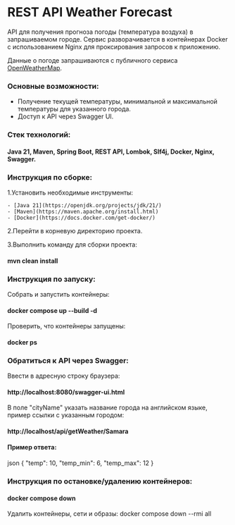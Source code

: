 # REST API Weather Forecast

API для получения прогноза погоды (температура воздуха) в запрашиваемом городе.
Сервис разворачивается в контейнерах Docker с использованием Nginx для проксирования запросов к приложению.

Данные о погоде запрашиваются с публичного сервиса [OpenWeatherMap](https://openweathermap.org).

### Основные возможности:
- Получение текущей температуры, минимальной и максимальной температуры для указанного города.
- Доступ к API через Swagger UI.

### Стек технологий:
#### Java 21, Maven, Spring Boot, REST API, Lombok, Slf4j, Docker, Nginx, Swagger.


### Инструкция по сборке:

1.Установить необходимые инструменты:

    - [Java 21](https://openjdk.org/projects/jdk/21/)
    - [Maven](https://maven.apache.org/install.html)
    - [Docker](https://docs.docker.com/get-docker/)

2.Перейти в корневую директорию проекта.

3.Выполнить команду для сборки проекта:
#### mvn clean install


### Инструкция по запуску:

Собрать и запустить контейнеры:
#### docker compose up --build -d

Проверить, что контейнеры запущены:
#### docker ps


### Обратиться к API через Swagger:

Ввести в адресную строку браузера:
####  http://localhost:8080/swagger-ui.html

В поле "cityName" указать название города на английском языке, пример ссылки с указанным городом:
#### http://localhost/api/getWeather/Samara

####  Пример ответа:
json
     {
          "temp": 10,
          "temp_min": 6,
          "temp_max": 12
     }

### Инструкция по остановке/удалению контейнеров:

#### docker compose down

Удалить контейнеры, сети и образы:
docker compose down --rmi all